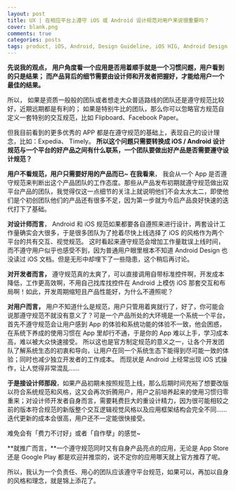 ```yaml
---
layout: post
title: UX | 在相应平台上遵守 iOS 或 Android 设计规范对用户来说很重要吗？
cover: blank.png
comments: true
categories: posts
tags: product, iOS, Android, Design Guideline, iOS HIG, Android Design
---
```


**先说我的观点，**
**用户角度看一个应用是否用着顺手就是一个习惯问题，用户看到的只是结果；**
**而产品背后的细节需要由设计师和开发者把握好，才能给用户一个最佳的结果。**

所以，
如果是资质一般般的团队或者想走大众普适路线的团队还是遵守规范比较好，近期远期都是有利的；
如果是特别牛比的团队，那么你可以忽略官方规范自定义一套特别的交互规范，比如 Flipboard、Facebook Paper。

但我目前看到的更多优秀的 APP 都是在遵守规范的基础上，表现自己的设计理念，比如：Expedia、 Timely。
**所以这个问题只需要转换成 iOS / Android 设计规范与一个平台的好产品之间有什么联系，一个团队要做出好产品是否需要遵守设计规范？**

**用户不看规范，用户只需要好用的产品而已~**
**在我看来**，
我会从一个 App 是否遵守规范来判断出这个产品团队的工作态度。那些从产品发布初期就遵守规范做出双平台产品的团队，我觉得仅这一点细节的关注上就说明他们不会太水太二，即使他们是个初创团队他们的产品还有很多不足，因为第一步就为今后产品良好快速的迭代打下了基础。

**对设计师而言**，
Android 和 iOS 规范如果都要各自遵照来进行设计，两套设计工作量确实会大很多，于是很多团队为了抢着尽快上线选择了 iOS 的风格作为两个平台的共有交互、视觉规范。
这时看起来遵守规范会增加工作量耽误上线时间，而不遵守用户似乎也感受不到，因为普通用户眼里根本不知道 Android Design 也没读过 iOS 文档。但是无形中却埋下了一些隐患，这个稍后再讨论。

**对开发者而言，**
遵守规范真的太爽了，可以直接调用自带标准控件啊，开发成本降低，工作更高效啊，不用自己找库找控件在 Android 上模仿 iOS 那套交互和布局啊！如此，开发周期缩短且产品性能好，为什么不遵照呢？

**对用户而言，**
用户不知道什么是规范，用户只管用着爽就行了，好了，你可能会说那遵守规范不就没有意义了？可是一个产品所处的大环境是一个系统一个平台，首先不遵守规范会让用户感到 App 的体验和系统功能的体验不一致，他会困惑，在系统下养成的使用习惯在 App 里却行不通，于是你的 App 难以上手，学习成本高，难以被大众快速接受。
所以这也是官方制定规范的意义之一，让各个开发团队了解系统生态的初衷和导向，让用户在同一个系统生态下能得到尽可能一致的体验；同时也减少独立开发者的工作成本。
而现状是 Android 上经常出现 iOS 式操作，让人觉得非常混乱……

**于是接设计师那段**，如果产品初期未按照规范上线，那么后期时间充裕了想要改版以符合系统规范和风格，这又会再次折腾用户，用户之前培养起来的使用习惯归零重来；对设计师开发者自身而言，需要耗费巨大的重设计精力，因为很可能相较之前的版本符合规范的新版整个交互逻辑视觉风格以及应用框架结构会完全不同…… 迭代更新的成本会很高，用户还不一定能很快接受。

难免会有「费力不讨好」或者「自作孽」的感觉~

**就推广而言，**一个遵守规范同时又有自身产品亮点的应用，无论是 App Store 还是 Google Play 都是欢迎并推崇的，说不定你的应用哪天就上官方推荐了呢。

所以，我认为一个负责任、用心的团队应该遵守平台规范，如果可以，再加以自身的风格和理念，就是锦上添花了。